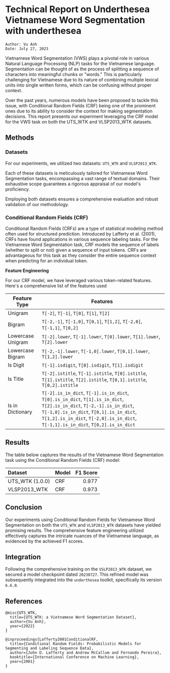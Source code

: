 # Technical Report on Underthesea Vietnamese Word Segmentation with underthesea

```
Author: Vu Anh
Date: July 27, 2023
```

Vietnamese Word Segmentation (VWS) plays a pivotal role in various Natural Language Processing (NLP) tasks for the Vietnamese language. Segmentation can be thought of as the process of splitting a sequence of characters into meaningful chunks or "words." This is particularly challenging for Vietnamese due to its nature of combining multiple lexical units into single written forms, which can be confusing without proper context.

Over the past years, numerous models have been proposed to tackle this issue, with Conditional Random Fields (CRF) being one of the prominent ones due to its ability to consider the context for making segmentation decisions. This report presents our experiment leveraging the CRF model for the VWS task on both the UTS_WTK and VLSP2013_WTK datasets.

## Methods

### Datasets

For our experiments, we utilized two datasets: `UTS_WTK` and `VLSP2013_WTK`.

Each of these datasets is meticulously tailored for Vietnamese Word Segmentation tasks, encompassing a vast range of textual domains. Their exhaustive scope guarantees a rigorous appraisal of our model's proficiency.

Employing both datasets ensures a comprehensive evaluation and robust validation of our methodology.

### Conditional Random Fields (CRF)

Conditional Random Fields (CRFs) are a type of statistical modeling method often used for structured prediction. Introduced by Lafferty et al. (2001), CRFs have found applications in various sequence labeling tasks.  For the Vietnamese Word Segmentation task, CRF models the sequence of labels (whether to split or not) given a sequence of input tokens. CRFs are advantageous for this task as they consider the entire sequence context when predicting for an individual token.

**Feature Engineering**

For our CRF model, we have leveraged various token-related features. Here's a comprehensive list of the features used

| Feature Type       | Features                                                                    |
| ----------------- | ---------------------------------------------------------------------------- |
| Unigram           | `T[-2]`, `T[-1]`, `T[0]`, `T[1]`, `T[2]`                                     |
| Bigram            | `T[-2,-1]`, `T[-1,0]`, `T[0,1]`, `T[1,2]`, `T[-2,0]`, `T[-1,1]`, `T[0,2]`    |
| Lowercase Unigram | `T[-2].lower`, `T[-1].lower`, `T[0].lower`, `T[1].lower`, `T[2].lower`       |
| Lowercase Bigram  | `T[-2,-1].lower`, `T[-1,0].lower`, `T[0,1].lower`, `T[1,2].lower`            |
| Is Digit          | `T[-1].isdigit`, `T[0].isdigit`, `T[1].isdigit`                              |
| Is Title          | `T[-2].istitle`, `T[-1].istitle`, `T[0].istitle`, `T[1].istitle`, `T[2].istitle`, `T[0,1].istitle`, `T[0,2].istitle`   |
| Is in Dictionary  | `T[-2].is_in_dict`, `T[-1].is_in_dict`, `T[0].is_in_dict`, `T[1].is_in_dict`, `T[2].is_in_dict`, `T[-2,-1].is_in_dict`, `T[-1,0].is_in_dict`, `T[0,1].is_in_dict`, `T[1,2].is_in_dict`, `T[-2,0].is_in_dict`, `T[-1,1].is_in_dict`, `T[0,2].is_in_dict` |

## Results

The table below captures the results of the Vietnamese Word Segmentation task using the Conditional Random Fields (CRF) model:

| Dataset         | Model      | F1 Score |
|:----------------|:-----------|---------:|
| UTS_WTK (1.0.0) | CRF        | 0.977    |
| VLSP2013_WTK    | CRF        | 0.973    |

## Conclusion

Our experiments using Conditional Random Fields for Vietnamese Word Segmentation on both the `UTS_WTK` and `VLSP2013_WTK` datasets have yielded promising results. The comprehensive feature engineering utilized effectively captures the intricate nuances of the Vietnamese language, as evidenced by the achieved F1 scores.

## Integration

Following the comprehensive training on the `VSLP2013_WTK` dataset, we secured a model checkpoint dated `20230727`. This refined model was subsequently integrated into the `underthesea` toolkit, specifically its version `6.6.0`.

## References

```
@misc{UTS_WTK,
  title={UTS_WTK: a Vietnamese Word Segmentation Dataset},
  author={Vu Anh},
  year={2022}
}

@inproceedings{Lafferty2001ConditionalRF,
  title={Conditional Random Fields: Probabilistic Models for Segmenting and Labeling Sequence Data},
  author={John D. Lafferty and Andrew McCallum and Fernando Pereira},
  booktitle={International Conference on Machine Learning},
  year={2001}
}
```